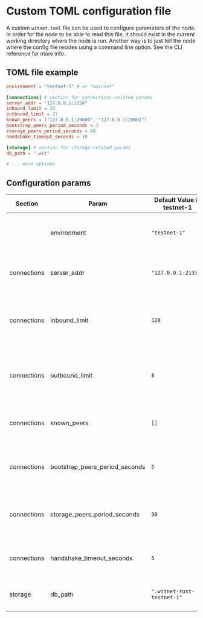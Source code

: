 # Custom TOML configuration file

A custom `witnet.toml` file can be used to configure parameters of the node. In order for the node to be able to read this file, it should exist in the current working directory where the node is run. Another way is to just tell the node where the config file resides using a command line option. See the CLI reference for more info.

## TOML file example

``` toml
environment = "testnet-1" # or "mainnet"

[connections] # section for connections-related params
server_addr = "127.0.0.1:1234"
inbound_limit = 30
outbound_limit = 27
known_peers = ["127.0.0.1:20000", "127.0.0.1:20001"]
bootstrap_peers_period_seconds = 3
storage_peers_period_seconds = 60
handshake_timeout_seconds = 10

[storage] # section for storage-related params
db_path = ".wit"

# ... more options
```

## Configuration params

| Section     | Param                           | Default Value in testnet-1  | Description                                                         |
|-------------|---------------------------------|-----------------------------|---------------------------------------------------------------------|
|             | environment                     | `"testnet-1"`               | Environment in which the Witnet protocol will run                   |
| connections | server_addr                     | `"127.0.0.1:21337"`         | Server socket address to which it should bind to                    |
| connections | inbound_limit                   | `128`                       | Maximum number of concurrent connections the server should accept   |
| connections | outbound_limit                  | `8`                         | Maximum number of opened connections to other peers this node has   |
| connections | known_peers                     | `[]`                        | Other peer addresses this node knows about at start                 |
| connections | bootstrap_peers_period_seconds  | `5`                         | Period of the outbound peer bootstrapping process (in seconds)      |
| connections | storage_peers_period_seconds    | `30`                        | Period of the known peers backup into storage process (in seconds)  |
| connections | handshake_timeout_seconds       | `5`                         | Timeout for the handshake process (in seconds)                      |
| storage     | db_path                         | `".witnet-rust-testnet-1"`  | Directory containing the database files                             |

